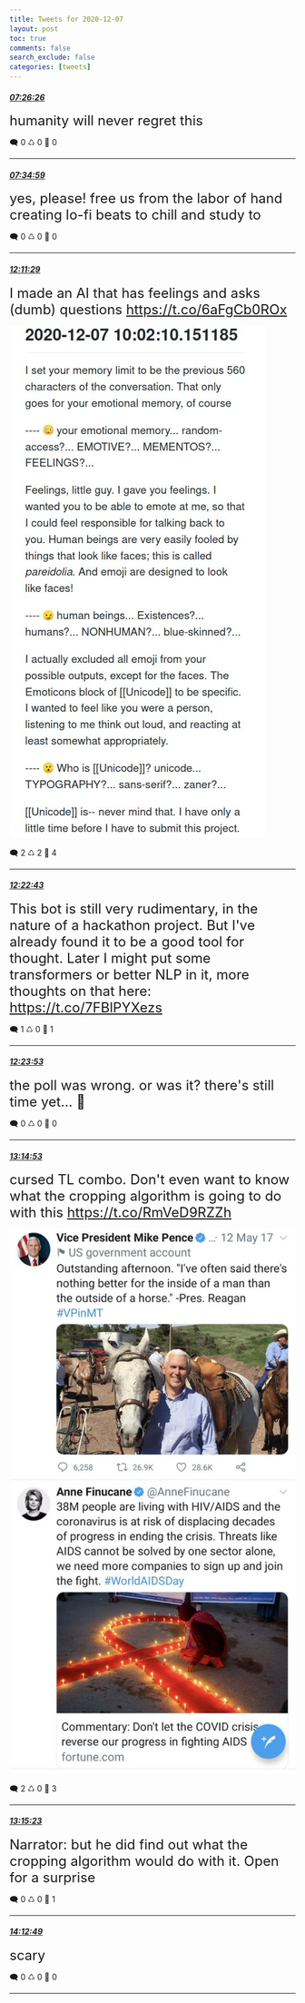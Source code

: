 ```yaml
---
title: Tweets for 2020-12-07
layout: post
toc: true
comments: false
search_exclude: false
categories: [tweets]
---
```



#### <a href = "https://twitter.com/deepfates/status/1335953821902622721">*07:26:26*</a>

<font size="5">humanity will never regret this</font>



🗨️ 0 ♺ 0 🤍  0   

---
    
#### <a href = "https://twitter.com/deepfates/status/1335955971198210050">*07:34:59*</a>

<font size="5">yes, please! free us from the labor of hand creating lo-fi beats to chill and study to</font>



🗨️ 0 ♺ 0 🤍  0   

---
    
#### <a href = "https://twitter.com/deepfates/status/1336025556383453185">*12:11:29*</a>

<font size="5">I made an AI that has feelings and asks (dumb) questions  https://t.co/6aFgCb0ROx</font>

![image from twitter](/images/EoqD7WqU0AAt6AD.jpg)


🗨️ 2 ♺ 2 🤍  4   

---
    
#### <a href = "https://twitter.com/deepfates/status/1336028384309039106">*12:22:43*</a>

<font size="5">This bot is still very rudimentary, in the nature of a hackathon project. But I've already found it to be a good tool for thought. Later I might put some transformers or better NLP in it, more thoughts on that here:   https://t.co/7FBlPYXezs</font>



🗨️ 1 ♺ 0 🤍  1   

---
    
#### <a href = "https://twitter.com/deepfates/status/1336028675297308674">*12:23:53*</a>

<font size="5">the poll was wrong. or was it? there's still time yet... 😬</font>



🗨️ 0 ♺ 0 🤍  0   

---
    
#### <a href = "https://twitter.com/deepfates/status/1336041512782626816">*13:14:53*</a>

<font size="5">cursed TL combo.  Don't even want to know what the cropping algorithm is going to do with this  https://t.co/RmVeD9RZZh</font>

![image from twitter](/images/EoqSq9CUcAAhsHJ.jpg)


🗨️ 2 ♺ 0 🤍  3   

---
    
#### <a href = "https://twitter.com/deepfates/status/1336041637680537601">*13:15:23*</a>

<font size="5">Narrator: but he did find out what the cropping algorithm would do with it. Open for a surprise</font>



🗨️ 0 ♺ 0 🤍  1   

---
    
#### <a href = "https://twitter.com/deepfates/status/1336056089498984449">*14:12:49*</a>

<font size="5">scary</font>



🗨️ 0 ♺ 0 🤍  0   

---
    
            


